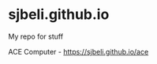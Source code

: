 # sjbeli.github.io
My repo for stuff

ACE Computer - <a href="https://sjbeli.github.io/ace">https://sjbeli.github.io/ace</a>
